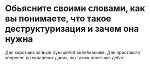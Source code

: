 # Обьясните своими словами, как вы понимаете, что такое деструктуризация и зачем она нужна
Для коротших записів функцій/об'єктів/масивів. Для простішого зверненя до вкладених даних, що також полегшує дебаг. 